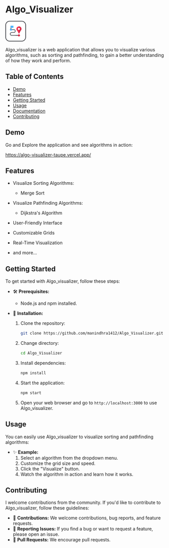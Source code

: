# Algo_Visualizer

![![Project Logo]](src/Header/icon.svg)

Algo_visualizer is a web application that allows you to visualize various algorithms, such as sorting and pathfinding, to gain a better understanding of how they work and perform.

## Table of Contents

- [Demo](#demo)
- [Features](#features)
- [Getting Started](#getting-started)
- [Usage](#usage)
- [Documentation](#documentation)
- [Contributing](#contributing)

## Demo

Go and Explore the application and see algorithms in action:

https://algo-visualizer-taupe.vercel.app/

## Features

- Visualize Sorting Algorithms:

  - Merge Sort

- Visualize Pathfinding Algorithms:

  - Dijkstra's Algorithm

- User-Friendly Interface
- Customizable Grids
- Real-Time Visualization
- and more...

## Getting Started

To get started with Algo_visualizer, follow these steps:

- 🛠 **Prerequisites:**

  - Node.js and npm installed.

- 🚀 **Installation:**

  1. Clone the repository:

     ```bash
     git clone https://github.com/manindhra1412/Algo_Visualizer.git
     ```

  2. Change directory:

     ```bash
     cd Algo_Visualizer
     ```

  3. Install dependencies:

     ```bash
     npm install
     ```

  4. Start the application:

     ```bash
     npm start
     ```

  5. Open your web browser and go to `http://localhost:3000` to use Algo_visualizer.

## Usage

You can easily use Algo_visualizer to visualize sorting and pathfinding algorithms:

- ✨ **Example:**
  1. Select an algorithm from the dropdown menu.
  2. Customize the grid size and speed.
  3. Click the "Visualize" button.
  4. Watch the algorithm in action and learn how it works.

## Contributing

I welcome contributions from the community. If you'd like to contribute to Algo_visualizer, follow these guidelines:

- 🌟 **Contributions:** We welcome contributions, bug reports, and feature requests.
- 📝 **Reporting Issues:** If you find a bug or want to request a feature, please open an issue.
- 🙌 **Pull Requests:** We encourage pull requests.
